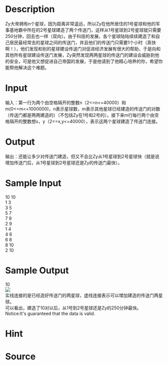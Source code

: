 
# Description

<div class="content"><p>Zy大帝拥有n个星球，因为距离非常遥远，所以Zy在他所居住的1号星球和他的军事基地霸中所在的2号星球建造了两个传送门，这样从1号星球到2号星球就只需要250分钟，回去也一样（双向）。由于科技的发展，各个星球陆陆续续建造了和自己居民最经常去的星球之间的传送门，并且他们的传送门只需要1个小时（真快啊！），他们发现和别的星球建设传送门对促进经济发展有很大的帮助，于是向和其他所有星球建设传送门发展，Zy突然发现两两星球的传送门的建设会威胁到他的安全，可是他又想促进自己帝国的发展，于是他请到了他精心培养的你，希望你能帮他解决这个难题。</p></div>

# Input

<div class="content"><p>输入：第一行为两个由空格隔开的整数n（2&lt;=n&lt;=40000）和m(0&lt;=m&lt;=1000000)，n表示星球数，m表示其他星球已经建造的传送门的对数（传送门都是两两建造的）（不包括Zy在1号和2号的）。接下来m行每行两个由空格隔开的整数想x，y（2&lt;=x,y&lt;=40000），表示这两个星球建造了传送门连接。</p></div>

# Output

<div class="content"><p>输出：还能让多少对传送门建造，但又不会比Zy从1号星球到2号星球快（就是说增加传送门后，从1号星球到2号星球还是Zy的传送门最快）。</p></div>

# Sample Input

<div class="content"><span class="sampledata">10 10<br/>
1 3<br/>
3 5<br/>
5 7<br/>
7 9<br/>
2 9<br/>
1 4<br/>
4 6<br/>
6 8<br/>
8 10<br/>
2 10</span></div>

# Sample Output

<div class="content"><span class="sampledata">10<br/>
 <img border="0" src="/source/bzoj/2088/img/aHR0cHM6Ly9seWRzeS5jb20vSnVkZ2VPbmxpbmUvaW1hZ2VzLzIwODguanBn.jpg"/> <br/>
实线连接的是已经造好传送门的两星球，虚线连接表示可以增加建造的传送门两星球。<br/>
可以看出，建造了10对以后，从1号到2号星球还是Zy的250分钟最快。<br/>
Notice:It&#39;s guaranteed that the data is valid.</span></div>

# Hint

<div class="content"><p></p></div>

# Source

<div class="content"><p><a href="problemset.php?search="></a></p></div>

